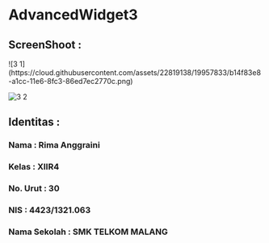 # AdvancedWidget3

<h2><b>ScreenShoot : </b></h2>
![3 1](https://cloud.githubusercontent.com/assets/22819138/19957833/b14f83e8-a1cc-11e6-8fc3-86ed7ec2770c.png)


![3 2](https://cloud.githubusercontent.com/assets/22819138/19957834/b18148f6-a1cc-11e6-8221-ca4b62c7fc85.png)



<h2><b> Identitas : </b></h2>

<h3><b>Nama : Rima Anggraini</b></h3>

<h3><b>Kelas : XIIR4<b></h3>

<h3><b>No. Urut : 30<b></h3>

<h3><b>NIS : 4423/1321.063</b></h3>

<h3><b>Nama Sekolah : SMK TELKOM MALANG</b></h3>
